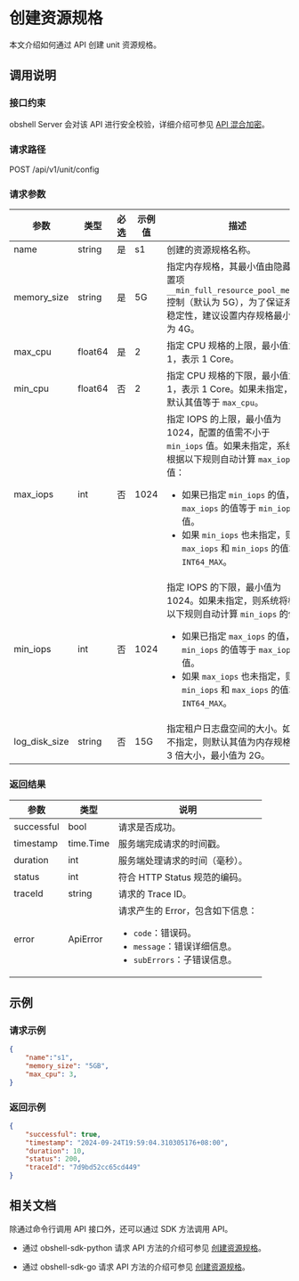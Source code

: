 # 创建资源规格

本文介绍如何通过 API 创建 unit 资源规格。

## 调用说明

### 接口约束

obshell Server 会对该 API 进行安全校验，详细介绍可参见 [API 混合加密](../20.api-hybrid-encryption.md)。

### 请求路径

POST /api/v1/unit/config

### 请求参数

| 参数 | 类型 | 必选 | 示例值 | 描述 |
|------|------|-----|-----|-----|
| name | string | 是 | s1 | 创建的资源规格名称。 |
| memory_size | string | 是 | 5G | 指定内存规格，其最小值由隐藏配置项 `__min_full_resource_pool_memory` 控制（默认为 5G），为了保证系统稳定性，建议设置内存规格最小值为 4G。 |
| max_cpu | float64 | 是 | 2 | 指定 CPU 规格的上限，最小值为 1，表示 1 Core。 |
| min_cpu | float64 | 否 | 2 | 指定 CPU 规格的下限，最小值为 1，表示 1 Core。如果未指定，则默认其值等于 `max_cpu`。 |
| max_iops | int | 否 | 1024 | 指定 IOPS 的上限，最小值为 1024，配置的值需不小于 `min_iops` 值。如果未指定，系统将根据以下规则自动计算 `max_iops` 的值：<ul><li>如果已指定 <code>min_iops</code> 的值，则 <code>max_iops</code> 的值等于 <code>min_iops</code> 的值。</li><li>如果 <code>min_iops</code> 也未指定，则 <code>max_iops</code> 和 <code>min_iops</code> 的值均为 <code>INT64_MAX</code>。</li></ul> |
| min_iops | int | 否 | 1024 | 指定 IOPS 的下限，最小值为 1024。如果未指定，则系统将根据以下规则自动计算 `min_iops` 的值：<ul><li>如果已指定 <code>max_iops</code> 的值，则 <code>min_iops</code> 的值等于 <code>max_iops</code> 的值。</li><li>如果 <code>max_iops</code> 也未指定，则 <code>min_iops</code> 和 <code>max_iops</code> 的值均为 <code>INT64_MAX</code>。</li></ul> |
| log_disk_size | string | 否 | 15G | 指定租户日志盘空间的大小。如果不指定，则默认其值为内存规格的 3 倍大小，最小值为 2G。 |

### 返回结果

| 参数 | 类型 | 说明 |
|------|------|------|
| successful | bool | 请求是否成功。 |
| timestamp | time.Time | 服务端完成请求的时间戳。 |
| duration | int | 服务端处理请求的时间（毫秒）。 |
| status | int | 符合 HTTP Status 规范的编码。 |
| traceId | string | 请求的 Trace ID。 |
| error | ApiError | 请求产生的 Error，包含如下信息：<ul><li><code>code</code>：错误码。</li><li><code>message</code>：错误详细信息。</li><li><code>subErrors</code>：子错误信息。</li></ul> |

## 示例

### 请求示例

```json
{
    "name":"s1", 
    "memory_size": "5GB",
    "max_cpu": 3,
}
```

### 返回示例

```json
{
    "successful": true,
    "timestamp": "2024-09-24T19:59:04.310305176+08:00",
    "duration": 10,
    "status": 200,
    "traceId": "7d9bd52cc65cd449"
}
```

## 相关文档

除通过命令行调用 API 接口外，还可以通过 SDK 方法调用 API。

* 通过 obshell-sdk-python 请求 API 方法的介绍可参见 [创建资源规格](../../500.obshell-sdk-reference/100.python/300.unit-management/100.create-unit-of-python.md)。

* 通过 obshell-sdk-go 请求 API 方法的介绍可参见 [创建资源规格](../../500.obshell-sdk-reference/200.go/300.unit-management/100.create-unit-of-go.md)。
